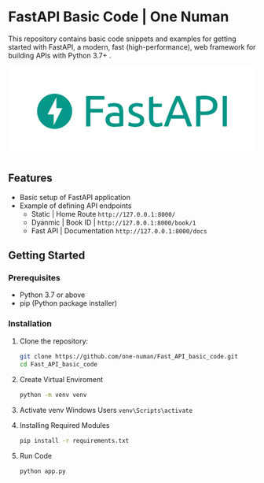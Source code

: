 # FastAPI Basic Code | One Numan

This repository contains basic code snippets and examples for getting started with FastAPI, a modern, fast (high-performance), web framework for building APIs with Python 3.7+ .

![img](fastapi.png)

## Features

- Basic setup of FastAPI application
- Example of defining API endpoints
  - Static | Home Route `http://127.0.0.1:8000/`
  - Dyanmic | Book ID | `http://127.0.0.1:8000/book/1`
  - Fast API | Documentation `http://127.0.0.1:8000/docs`

## Getting Started

### Prerequisites

- Python 3.7 or above
- pip (Python package installer)

### Installation

1. Clone the repository:

   ```bash
   git clone https://github.com/one-numan/Fast_API_basic_code.git
   cd Fast_API_basic_code
   ```

2. Create Virtual Enviroment
   ```bash
   python -m venv venv
   ```
3. Activate venv
   Windows Users `venv\Scripts\activate`

4. Installing Required Modules
   ```bash
   pip install -r requirements.txt
   ```
5. Run Code

   ```bash
   python app.py

   ```

